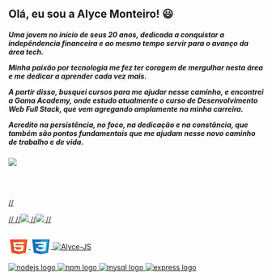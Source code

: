 ## Olá, eu sou a Alyce Monteiro! 😃 

<h5>Uma jovem no início de seus 20 anos, dedicada a conquistar a indepêndencia financeira e ao mesmo tempo servir para o avanço da área tech. 

Minha paixão por tecnologia me fez ter coragem de mergulhar nesta área e me dedicar a aprender cada vez mais. 
  
A partir disso, busquei cursos para me ajudar nesse caminho, e encontrei a Gama Academy, onde estudo atualmente o curso de Desenvolvimento Web Full Stack, que vem agregando amplamente na minha carreira. 

Acredito na persistência, no foco, na dedicação e na constância, que também são pontos fundamentais que me ajudam nesse novo caminho de trabalho e de vida. </h5>

<div>
  <a href="https://www.linkedin.com/in/alyce-monteiro/" target="_blank"> <img src="https://img.shields.io/badge/LinkedIn-0077B5?style=for-the-badge&logo=linkedin&logoColor=white">
</div>
  
##
<br>

//<div>
  //<a href="https://github.com/alyce-developer">
  //<img height="180em" src="https://github-readme-stats.vercel.app/api/top-langs/?username=alyce-developer&langs_count=4&theme=radical">
  //<img height="180em" src="https://github-readme-stats.vercel.app/api?username=alyce-developer&show_icons=true&theme=radical">
//</div>  

<div style="display: inline_block"><br>

  <img align="center" alt="Alyce-HTML" height="30" width="40" src="http://raw.githubusercontent.com/devicons/devicon/master/icons/html5/html5-original.svg">
		
  <img align="center" alt="Alyce-CSS" height="30" width="40" src="http://raw.githubusercontent.com/devicons/devicon/master/icons/css3/css3-original.svg">
	
  <img align="center" alt="Alyce-JS" height="30" width="40" src="https://raw.githubusercontent.com/jmnote/z-icons/master/svg/javascript.svg">
		
</div>  
<br>
<div>

  <img src="https://cdn.jsdelivr.net/gh/devicons/devicon/icons/nodejs/nodejs-original.svg" height="40" width="52" alt="nodejs logo"/>
          
  <img src="https://cdn.jsdelivr.net/gh/devicons/devicon/icons/npm/npm-original-wordmark.svg" height="40" width="52" alt="npm logo"/>
	
  <img src="https://cdn.jsdelivr.net/gh/devicons/devicon/icons/mysql/mysql-original.svg" height="40" width="52" alt="mysql logo"/>
	
  <img src="https://cdn.jsdelivr.net/gh/devicons/devicon/icons/express/express-original.svg" height="40" width="52" alt="express logo"/>
  
</div>	


